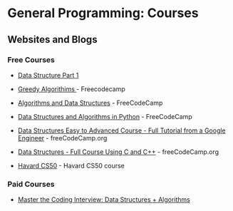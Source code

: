 # General Programming: Courses

## Websites and Blogs

### Free Courses

- [Data Structure Part 1](https://www.udemy.com/course/data-structures-part-1-lognacademy/?LSNPUBID=JVFxdTr9V80&ranEAID=JVFxdTr9V80&ranMID=39197&ranSiteID=JVFxdTr9V80-nDAqvn8UnuJYvHw83CDkwQ&utm_medium=udemyads&utm_source=aff-campaign)

- [Greedy Algorithims ](https://www.youtube.com/watch?v=bC7o8P_Ste4&t=11s) - Freecodecamp
- [Algorithms and Data Structures](https://www.youtube.com/watch?v=8hly31xKli0) - FreeCodeCamp
- [Data Structures and Algorithms in Python](https://www.youtube.com/watch?v=pkYVOmU3MgA) - FreeCodeCamp
- [Data Structures Easy to Advanced Course - Full Tutorial from a Google Engineer](https://www.youtube.com/watch?v=RBSGKlAvoiM) - freeCodeCamp.org
- [Data Structures - Full Course Using C and C++](https://www.youtube.com/watch?v=8hly31xKli0) - freeCodeCamp.org
- [Havard CS50](https://cs50.harvard.edu/x/2022/) - Havard CS50 course

### Paid Courses

- [Master the Coding Interview: Data Structures + Algorithms](https://zerotomastery.io/courses/learn-data-structures-and-algorithms/)
